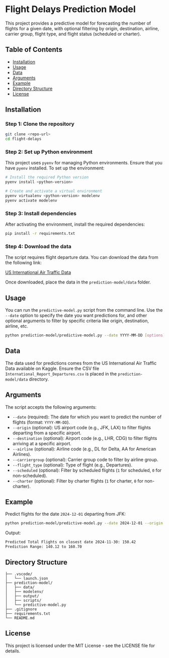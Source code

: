 
# Flight Delays Prediction Model

This project provides a predictive model for forecasting the number of flights for a given date, with optional filtering by origin, destination, airline, carrier group, flight type, and flight status (scheduled or charter).

## Table of Contents

- [Installation](#installation)
- [Usage](#usage)
- [Data](#data)
- [Arguments](#arguments)
- [Example](#example)
- [Directory Structure](#directory-structure)
- [License](#license)

## Installation

### Step 1: Clone the repository

```bash
git clone <repo-url>
cd flight-delays
```

### Step 2: Set up Python environment

This project uses `pyenv` for managing Python environments. Ensure that you have `pyenv` installed. To set up the environment:

```bash
# Install the required Python version
pyenv install <python-version>

# Create and activate a virtual environment
pyenv virtualenv <python-version> modelenv
pyenv activate modelenv
```

### Step 3: Install dependencies

After activating the environment, install the required dependencies:

```bash
pip install -r requirements.txt
```

### Step 4: Download the data

The script requires flight departure data. You can download the data from the following link:

[US International Air Traffic Data](https://www.kaggle.com/datasets/parulpandey/us-international-air-traffic-data?resource=download)

Once downloaded, place the data in the `prediction-model/data` folder.

## Usage

You can run the `predictive-model.py` script from the command line. Use the `--date` option to specify the date you want predictions for, and other optional arguments to filter by specific criteria like origin, destination, airline, etc.

```bash
python prediction-model/predictive-model.py --date YYYY-MM-DD [options]
```

## Data

The data used for predictions comes from the US International Air Traffic Data available on Kaggle. Ensure the CSV file `International_Report_Departures.csv` is placed in the `prediction-model/data` directory.

## Arguments

The script accepts the following arguments:

- `--date` (required): The date for which you want to predict the number of flights (format: `YYYY-MM-DD`).
- `--origin` (optional): US airport code (e.g., JFK, LAX) to filter flights departing from a specific airport.
- `--destination` (optional): Airport code (e.g., LHR, CDG) to filter flights arriving at a specific airport.
- `--airline` (optional): Airline code (e.g., DL for Delta, AA for American Airlines).
- `--carriergroup` (optional): Carrier group code to filter by airline group.
- `--flight_type` (optional): Type of flight (e.g., Departures).
- `--scheduled` (optional): Filter by scheduled flights (`1` for scheduled, `0` for non-scheduled).
- `--charter` (optional): Filter by charter flights (`1` for charter, `0` for non-charter).

## Example

Predict flights for the date `2024-12-01` departing from JFK:

```bash
python prediction-model/predictive-model.py --date 2024-12-01 --origin JFK
```

Output:

```bash
Predicted Total Flights on closest date 2024-11-30: 150.42
Prediction Range: 140.12 to 160.70
```

## Directory Structure

```
├── .vscode/
│   └── launch.json
├── prediction-model/
│   ├── data/
│   ├── modelenv/
│   ├── output/
│   ├── scripts/
│   └── predictive-model.py
├── .gitignore
├── requirements.txt
└── README.md
```

## License

This project is licensed under the MIT License - see the LICENSE file for details.
